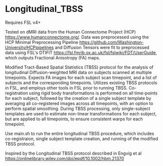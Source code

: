 # Longitudinal_TBSS

Requires FSL v4+

Tested on dMRI data from the Human Connectome Project (HCP) https://www.humanconnectome.org/. 
Data was preprocessed using the HCP Minimal Preprocessing Pipeline https://github.com/Washington-University/HCPpipelines and
Diffusion Tensors were fit to preprocessed data using FSL's DTIFIT https://fsl.fmrib.ox.ac.uk/fsl/fslwiki/FDT/UserGuide, which outputs 
Fractional Anisotropy (FA) maps.

Modified Tract-Based Spatial Statistics (TBSS) protocol for the analysis of longitudinal Diffusion-weighted MRI data on subjects scanned
at multiple timepoints.
Expects FA images for each subject scan timepoint, and a list of subjects and the corresponding timepoints.
Utilizes existing TBSS protocols in FSL, and employs other tools in FSL prior to running TBSS. Co-registration using rigid body 
transformations is performed on all time-points for each subject, followed by the creation of a single subject template by averaging 
all co-registered images across all timepoints, with an option to perform spatial smoothing. During TBSS processing, only single-subject templates 
are used to estimate non-linear transformations for each subject, but are applied to all timepoints, to ensure consistent warps for each 
timepoint.

Use main.sh to run the entire longitudinal TBSS procedure, which includes co-registraion, single subject template creation, and running
of the modified TBSS protocol.

Inspired by the Longitudinal TBSS protocol described in Engvig et al https://onlinelibrary.wiley.com/doi/epdf/10.1002/hbm.21370
